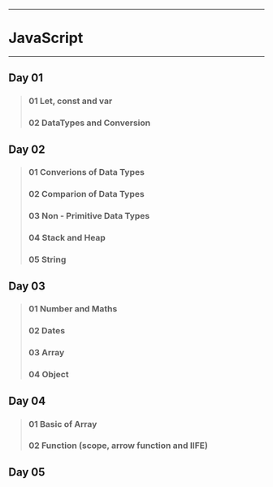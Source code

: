 ----------------
# JavaScript
---------------
##  __Day 01__
>### 01 Let, const and var
>### 02 DataTypes and Conversion

## __Day 02__ 
>### 01 Converions of Data Types
>### 02 Comparion of Data Types
>### 03 Non - Primitive Data Types
>### 04 Stack and Heap
>### 05 String

## __Day 03__ 
>### 01 Number and Maths
>### 02 Dates
>### 03 Array
>### 04 Object

## __Day 04__ 
>### 01 Basic of Array
>### 02 Function (scope, arrow function and IIFE)

## __Day 05__ 

